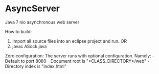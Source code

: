 AsyncServer
===========

Java 7 nio asynchronous web server


How to build:
  1. Import all source files into an eclipse project and run.
  OR
  2. javac ASock.java
  
Zero configuration:
  The server runs with optional configuration. Namely:
    - Default to port 8080
    - Document root is "<CLASS_DIRECTORY>/web"
    - Directory index is "index.html"
